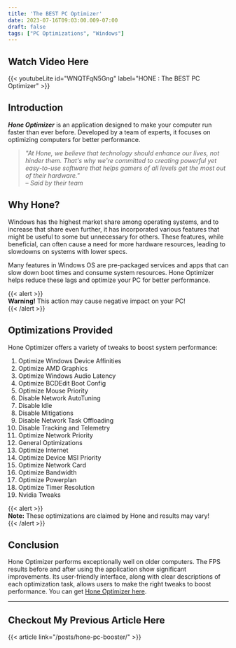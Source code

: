 ```yaml
---
title: 'The BEST PC Optimizer'
date: 2023-07-16T09:03:00.009-07:00
draft: false 
tags: ["PC Optimizations", "Windows"]
---
```



## **Watch Video Here**

{{< youtubeLite id="WNQTFqN5Gng" label="HONE : The BEST PC Optimizer" >}}  

## Introduction

**_Hone Optimizer_** is an application designed to make your computer run faster than ever before. Developed by a team of experts, it focuses on optimizing computers for better performance.

> _"At Hone, we believe that technology should enhance our lives, not hinder them. That's why we're committed to creating powerful yet easy-to-use software that helps gamers of all levels get the most out of their hardware."_  
> – *Said by their team*

## Why Hone?

Windows has the highest market share among operating systems, and to increase that share even further, it has incorporated various features that might be useful to some but unnecessary for others. These features, while beneficial, can often cause a need for more hardware resources, leading to slowdowns on systems with lower specs.

Many features in Windows OS are pre-packaged services and apps that can slow down boot times and consume system resources. Hone Optimizer helps reduce these lags and optimize your PC for better performance.  

{{< alert >}}  
**Warning!** This action may cause negative impact on your PC!  
{{< /alert >}}

## Optimizations Provided

Hone Optimizer offers a variety of tweaks to boost system performance:

1. Optimize Windows Device Affinities
2. Optimize AMD Graphics
3. Optimize Windows Audio Latency
4. Optimize BCDEdit Boot Config
5. Optimize Mouse Priority
6. Disable Network AutoTuning
7. Disable Idle
8. Disable Mitigations
9. Disable Network Task Offloading
10. Disable Tracking and Telemetry
11. Optimize Network Priority
12. General Optimizations
13. Optimize Internet
14. Optimize Device MSI Priority
15. Optimize Network Card
16. Optimize Bandwidth
17. Optimize Powerplan
18. Optimize Timer Resolution
19. Nvidia Tweaks

{{< alert >}}  
**Note:** These optimizations are claimed by Hone and results may vary!  
{{< /alert >}}

## Conclusion

Hone Optimizer performs exceptionally well on older computers. The FPS results before and after using the application show significant improvements. Its user-friendly interface, along with clear descriptions of each optimization task, allows users to make the right tweaks to boost performance. You can get [Hone Optimizer here](https://hone.gg/a/godsbattle).

---

## Checkout My Previous Article Here

{{< article link="/posts/hone-pc-booster/" >}}
